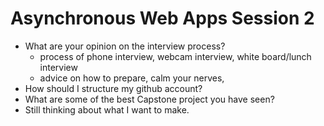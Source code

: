 









# Asynchronous Web Apps Session 2
- What are your opinion on the interview process?
  - process of phone interview, webcam interview, white board/lunch interview
  - advice on how to prepare, calm your nerves, 
- How should I structure my github account?
- What are some of the best Capstone project you have seen?
- Still thinking about what I want to make. 
